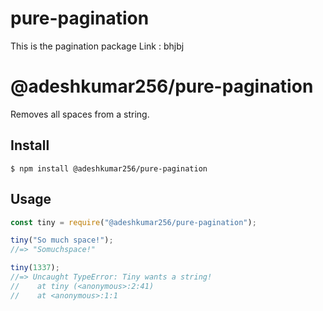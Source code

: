 # pure-pagination
This is the pagination package
Link : bhjbj
# @adeshkumar256/pure-pagination


Removes all spaces from a string.

## Install

```
$ npm install @adeshkumar256/pure-pagination
```

## Usage

```js
const tiny = require("@adeshkumar256/pure-pagination");

tiny("So much space!");
//=> "Somuchspace!"

tiny(1337);
//=> Uncaught TypeError: Tiny wants a string!
//    at tiny (<anonymous>:2:41)
//    at <anonymous>:1:1
```
